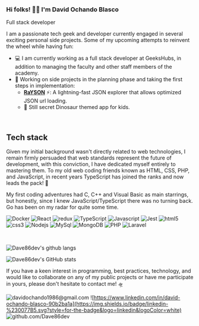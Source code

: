 ### Hi folks! 🤜🤛 I'm David Ochando Blasco
Full stack developer

I am a passionate tech geek and developer currently engaged in several exciting personal side projects. Some of my upcoming attempts to reinvent the wheel while having fun:

- 💻 I am currently working as a full stack developer at GeeksHubs, in addition to managing the faculty and other staff members of the academy.
- 🧪 Working on side projects in the planning phase and taking the first steps in implementation:
  - [**RaYSON**](https://github.com/Dave86dev/rayson) ⚡: A lightning-fast JSON explorer that allows optimized JSON url loading.
  - :t-rex: Still secret Dinosaur themed app for kids.
    
<br/>

## Tech stack


Given my initial background wasn't directly related to web technologies, I remain firmly persuaded that web standards represent the future of development, with this conviction, I have dedicated myself entirely to mastering them. 
To my old web coding friends known as HTML, CSS, PHP, and JavaScript, in recent years TypeScript has joined the ranks and now leads the pack! 🥇 

My first coding adventures had C, C++ and Visual Basic as main starrings, but honestly, since I knew JavaScript/TypeScript there was no turning back. Go has been on my radar for quite some time.

<p>
  <img alt="Docker" src="https://img.shields.io/badge/-Docker-46a2f1?style=flat-square&logo=docker&logoColor=white" />
  <img alt="React" src="https://img.shields.io/badge/-React-45b8d8?style=flat-square&logo=react&logoColor=white" />
  <img alt="redux" src="https://img.shields.io/badge/-Redux-764ABC?style=flat-square&logo=redux&logoColor=white" />
  <img alt="TypeScript" src="https://img.shields.io/badge/-TypeScript-007ACC?style=flat-square&logo=typescript&logoColor=white" />
  <img alt="Javascript" src="https://img.shields.io/badge/-javascript-f7df1c?style=flat-square&logo=javascript&logoColor=black" />
  <img alt="Jest" src="https://img.shields.io/badge/-jest-be3d19?style=flat-square&logo=jest&logoColor=white" />
  <img alt="html5" src="https://img.shields.io/badge/-HTML5-E34F26?style=flat-square&logo=html5&logoColor=white" />
  <img alt="css3" src="https://img.shields.io/badge/CSS3-1572B6?style=flat-square&logo=css3&logoColor=white" />
  <img alt="Nodejs" src="https://img.shields.io/badge/-Nodejs-43853d?style=flat-square&logo=Node.js&logoColor=white" />
  <img alt="MySql" src="https://img.shields.io/badge/mysql-%2300f.svg?style=flat-square&logo=mysql&logoColor=white" />
  <img alt="MongoDB" src="https://img.shields.io/badge/-MongoDB-13aa52?style=flat-square&logo=mongodb&logoColor=white" />
  <img alt="PHP" src="https://img.shields.io/badge/php-%23777BB4.svg?style=flat-square&logo=php&logoColor=white" />
  <img alt="Laravel" src="https://img.shields.io/badge/laravel-%23FF2D20.svg?style=flat-square&logo=laravel&logoColor=white" />
</p>
<br/>

<div class="stats grid-responsive">

![Dave86dev's github langs](https://github-readme-stats.vercel.app/api/top-langs/?username=Dave86dev&layout=compact&langs_count=10&theme=shadow_blue)

![Dave86dev's GitHub stats](https://github-readme-stats.vercel.app/api?username=Dave86dev&show_icons=true&theme=shadow_blue)

</div>

If you have a keen interest in programming, best practices, technology, and would like to collaborate on any of my public projects or have me participate in yours, please don't hesitate to contact me! 🛸


![davidochando1986@gmail.com](https://img.shields.io/badge/Gmail-D14836?style=for-the-badge&logo=gmail&logoColor=white)
![https://www.linkedin.com/in/david-ochando-blasco-90b2ba1a](https://img.shields.io/badge/linkedin-%230077B5.svg?style=for-the-badge&logo=linkedin&logoColor=white)
![github.com/Dave86dev](https://img.shields.io/badge/github-%23121011.svg?style=for-the-badge&logo=github&logoColor=white)
